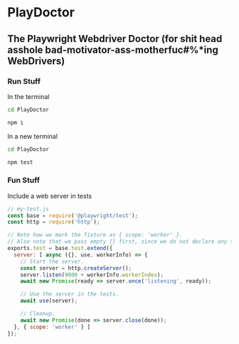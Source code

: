 # PlayDoctor

## The Playwright Webdriver Doctor (for shit head asshole bad-motivator-ass-motherfuc#%*ing WebDrivers)

### Run Stuff

In the terminal

```bash
cd PlayDoctor
```

```bash
npm i
```

In a new terminal

```bash
cd PlayDoctor
```

```bash
npm test
```


### Fun Stuff

Include a web server in tests

```js
// my-test.js
const base = require('@playwright/test');
const http = require('http');

// Note how we mark the fixture as { scope: 'worker' }.
// Also note that we pass empty {} first, since we do not declare any test fixtures.
exports.test = base.test.extend({
  server: [ async ({}, use, workerInfo) => {
    // Start the server.
    const server = http.createServer();
    server.listen(9000 + workerInfo.workerIndex);
    await new Promise(ready => server.once('listening', ready));

    // Use the server in the tests.
    await use(server);

    // Cleanup.
    await new Promise(done => server.close(done));
  }, { scope: 'worker' } ]
});
```
